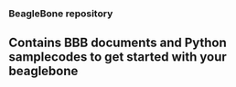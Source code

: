 ### BeagleBone repository

## Contains BBB documents and Python samplecodes to get started with your beaglebone

